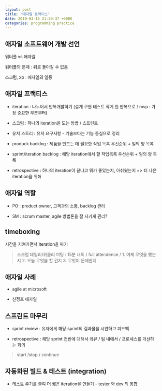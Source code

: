 ```yaml
---
layout: post
title: '애자일 프랙티스'
date: 2019-03-15 21:30:37 +0900
categories: programming practice
---
```


## 애자일 소프트웨어 개발 선언

워터폴 vs 애자일

워터폴의 문제 : 뒤로 돌아갈 수 없음

스크럼, xp : 애자일의 일종

## 애자일 프랙티스

- iteration : 나누어서 반복개발하기 (설계 구현 테스트 작게 한 반복으로 / mvp : 가장 중요한 부분부터)

- 스크럼 : 하나의 iteration을 도는 방법 / 스프린트

- 유저 스토리 : 유저 요구사항 - 기술보다는 기능 중심으로 정리

- produck backlog : 제품을 만드는 데 필요한 작업 목록 우선순위 + 일의 양 목록

- sprint/iteration backlog : 해당 iteration에서 할 작업목록 우선순위 + 일의 양 목록

- retrospective : 하나의 iteration이 끝나고 뭐가 좋았는지, 아쉬웠는지 => 더 나은 iteration을 위해

## 애자일 역할

- PO : product owner, 고객과의 소통, backlog 관리

- SM : scrum master, agile 방법론을 잘 지키게 관리?

## timeboxing

시간을 지켜가면서 iteration을 짜기

> 스크럼 데일리/위클리 미팅 : 15분 내외 / full attendence / 1. 어제 무엇을 했는지 2. 오늘 무엇을 할 건지 3. 무엇이 문제인지

## 애자일 사례

- agile at microsoft

- 신정호 애자일

## 스프린트 마무리

- sprint review : 유저에게 해당 sprint의 결과물을 시연하고 피드백

- retrospective : 해당 sprint 전반에 대해서 리뷰 / 팀 내에서 / 프로세스를 개선하는 회의
> start /stop / continue

## 자동화된 빌드 & 테스트 (integration)

- 테스트 주기를 줄여 더 짧은 iteration을 만들기 - tester 와 dev 의 통합